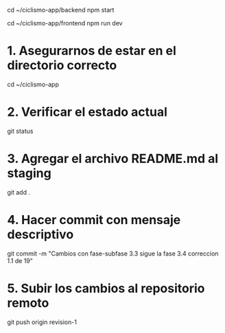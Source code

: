  cd ~/ciclismo-app/backend
 npm start

cd ~/ciclismo-app/frontend
npm run dev

# 1. Asegurarnos de estar en el directorio correcto
cd ~/ciclismo-app

# 2. Verificar el estado actual
git status

# 3. Agregar el archivo README.md al staging
git add .

# 4. Hacer commit con mensaje descriptivo
git commit -m "Cambios con fase-subfase 3.3 sigue la fase 3.4 correccion 1.1 de 19"


# 5. Subir los cambios al repositorio remoto
git push origin revision-1